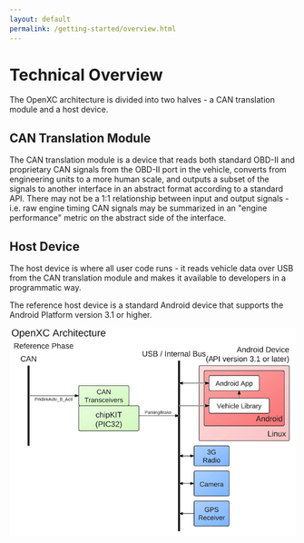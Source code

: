 ```yaml
---
layout: default
permalink: /getting-started/overview.html
---
```


# Technical Overview

The OpenXC architecture is divided into two halves - a CAN translation module
and a host device.

## CAN Translation Module

The CAN translation module is a device that reads both standard OBD-II and
proprietary CAN signals from the OBD-II port in the vehicle, converts from
engineering units to a more human scale, and outputs a subset of the signals to
another interface in an abstract format according to a standard API. There may
not be a 1:1 relationship between input and output signals - i.e. raw engine
timing CAN signals may be summarized in an "engine performance" metric on the
abstract side of the interface.

## Host Device

The host device is where all user code runs - it reads vehicle data over USB
from the CAN translation module and makes it available to developers in a
programmatic way.

The reference host device is a standard Android device that supports the Android
Platform version 3.1 or higher.

![OpenXC Architecture Diagram](/images/openxc-architecture.jpeg)
